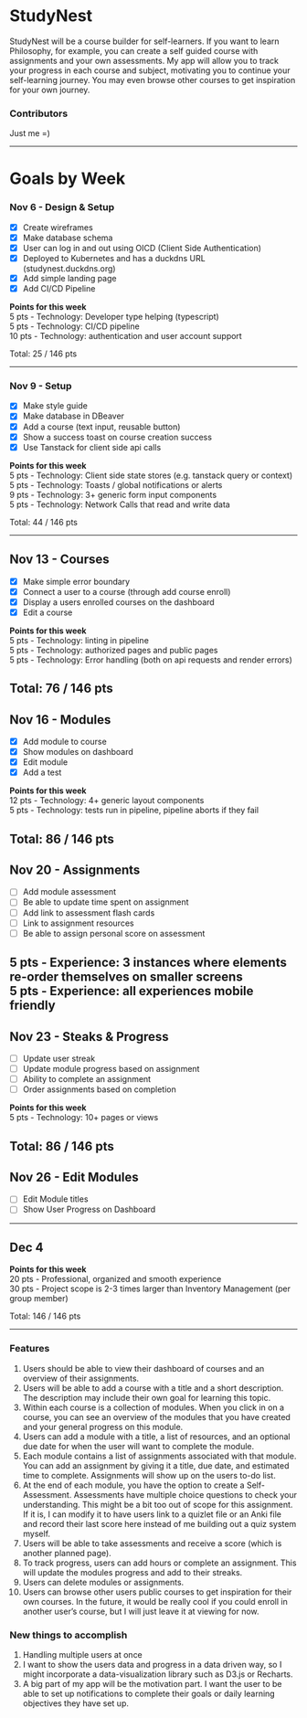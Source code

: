 # StudyNest
StudyNest will be a course builder for self-learners. If you want to learn Philosophy, for example, you can create a self guided course with assignments and your own assessments. My app will allow you to track your progress in each course and subject, motivating you to continue your self-learning journey. You may even browse other courses to get inspiration for your own journey.

### Contributors 
Just me =)  

---
# Goals by Week
### Nov 6 - Design & Setup
- [x] Create wireframes
- [x] Make database schema
- [x] User can log in and out using OICD (Client Side Authentication)
- [x] Deployed to Kubernetes and has a duckdns URL (studynest.duckdns.org)
- [x] Add simple landing page
- [x] Add CI/CD Pipeline

**Points for this week**  
5 pts - Technology: Developer type helping (typescript)  
5 pts - Technology: CI/CD pipeline  
10 pts - Technology: authentication and user account support  

Total: 25 / 146 pts
<hr />

### Nov 9 - Setup
- [x] Make style guide
- [x] Make database in DBeaver
- [x] Add a course (text input, reusable button)
- [x] Show a success toast on course creation success
- [x] Use Tanstack for client side api calls

**Points for this week**  
5 pts - Technology: Client side state stores (e.g. tanstack query or context)  
5 pts - Technology: Toasts / global notifications or alerts  
9 pts - Technology: 3+ generic form input components  
5 pts - Technology: Network Calls that read and write data

Total: 44 / 146 pts

---
## Nov 13 - Courses
- [x] Make simple error boundary
- [x] Connect a user to a course (through add course enroll)
- [x] Display a users enrolled courses on the dashboard
- [x] Edit a course

**Points for this week**  
5 pts - Technology: linting in pipeline  
5 pts - Technology: authorized pages and public pages  
5 pts - Technology: Error handling (both on api requests and render errors)  

Total: 76 / 146 pts
---
## Nov 16 - Modules
- [x] Add module to course
- [x] Show modules on dashboard
- [x] Edit module
- [x] Add a test

**Points for this week**  
12 pts - Technology: 4+ generic layout components  
5 pts - Technology: tests run in pipeline, pipeline aborts if they fail  

Total: 86 / 146 pts
---
## Nov 20 - Assignments
- [ ] Add module assessment
- [ ] Be able to update time spent on assignment
- [ ] Add link to assessment flash cards
- [ ] Link to assignment resources
- [ ] Be able to assign personal score on assessment

5 pts - Experience: 3 instances where elements re-order themselves on smaller screens    
5 pts - Experience: all experiences mobile friendly  
--- 
## Nov 23 - Steaks & Progress
- [ ] Update user streak
- [ ] Update module progress based on assignment
- [ ] Ability to complete an assignment
- [ ] Order assignments based on completion

**Points for this week**  
5 pts - Technology: 10+ pages or views  

Total: 86 / 146 pts
--- 
## Nov 26 - Edit Modules
- [ ] Edit Module titles
- [ ] Show User Progress on Dashboard

--- 
## Dec 4

**Points for this week**  
20 pts - Professional, organized and smooth experience  
30 pts - Project scope is 2-3 times larger than Inventory Management (per group member)  

Total: 146 / 146 pts
<hr />

### Features
1. Users should be able to view their dashboard of courses and an overview of their assignments.
2. Users will be able to add a course with a title and a short description. The description may include their own goal for learning this topic.
3. Within each course is a collection of modules. When you click in on a course, you can see an overview of the modules that you have created and your general progress on this module.
4. Users can add a module with a title, a list of resources, and an optional due date for when the user will want to complete the module.
5. Each module contains a list of assignments associated with that module. You can add an assignment by giving it a title, due date, and estimated time to complete. Assignments will show up on the users to-do list.
6. At the end of each module, you have the option to create a Self-Assessment. Assessments have multiple choice questions to check your understanding. This might be a bit too out of scope for this assignment. If it is, I can modify it to have users link to a quizlet file or an Anki file and record their last score here instead of me building out a quiz system myself.
7. Users will be able to take assessments and receive a score (which is another planned page).
8. To track progress, users can add hours or complete an assignment. This will update the modules progress and add to their streaks.
9. Users can delete modules or assignments.
10. Users can browse other users public courses to get inspiration for their own courses. In the future, it would be really cool if you could enroll in another user’s course, but I will just leave it at viewing for now.

### New things to accomplish
1. Handling multiple users at once
2. I want to show the users data and progress in a data driven way, so I might incorporate a data-visualization library such as D3.js or Recharts.
3. A big part of my app will be the motivation part. I want the user to be able to set up notifications to complete their goals or daily learning objectives they have set up. 
